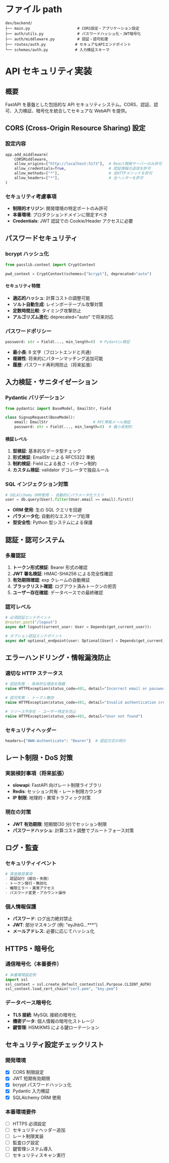 # ファイル path

```
dev/backend/
├── main.py                     # CORS設定・アプリケーション設定
├── auth/utils.py               # パスワードハッシュ化・JWT暗号化
├── auth/middleware.py          # 認証・認可処理
├── routes/auth.py             # セキュアなAPIエンドポイント
└── schemas/auth.py            # 入力検証スキーマ
```

# API セキュリティ実装

## 概要

FastAPI を基盤とした包括的な API セキュリティシステム。CORS、認証、認可、入力検証、暗号化を統合してセキュアな WebAPI を提供。

## CORS (Cross-Origin Resource Sharing) 設定

### 設定内容

```python
app.add_middleware(
    CORSMiddleware,
    allow_origins=["http://localhost:5173"],  # React開発サーバーのみ許可
    allow_credentials=True,                   # 認証情報の送信を許可
    allow_methods=["*"],                      # 全HTTPメソッドを許可
    allow_headers=["*"],                      # 全ヘッダーを許可
)
```

### セキュリティ考慮事項

- **制限的オリジン**: 開発環境の特定ポートのみ許可
- **本番環境**: プロダクションドメインに限定すべき
- **Credentials**: JWT 認証での Cookie/Header アクセスに必要

## パスワードセキュリティ

### bcrypt ハッシュ化

```python
from passlib.context import CryptContext

pwd_context = CryptContext(schemes=["bcrypt"], deprecated="auto")
```

#### セキュリティ特徴

- **適応的ハッシュ**: 計算コストの調整可能
- **ソルト自動生成**: レインボーテーブル攻撃対策
- **定数時間比較**: タイミング攻撃防止
- **アルゴリズム進化**: deprecated="auto" で将来対応

### パスワードポリシー

```python
password: str = Field(..., min_length=8)  # Pydantic検証
```

- **最小長**: 8 文字（フロントエンドと共通）
- **複雑性**: 将来的にパターンマッチング追加可能
- **履歴**: パスワード再利用防止（将来拡張）

## 入力検証・サニタイゼーション

### Pydantic バリデーション

```python
from pydantic import BaseModel, EmailStr, Field

class SignupRequest(BaseModel):
    email: EmailStr                    # RFC準拠メール検証
    password: str = Field(..., min_length=8)  # 最小長制約
```

#### 検証レベル

1. **型検証**: 基本的なデータ型チェック
2. **形式検証**: EmailStr による RFC5322 準拠
3. **制約検証**: Field による長さ・パターン制約
4. **カスタム検証**: validator デコレータで独自ルール

### SQL インジェクション対策

```python
# SQLAlchemy ORM使用 - 自動的にパラメータ化クエリ
user = db.query(User).filter(User.email == email).first()
```

- **ORM 使用**: 生の SQL クエリを回避
- **パラメータ化**: 自動的なエスケープ処理
- **型安全性**: Python 型システムによる保護

## 認証・認可システム

### 多層認証

1. **トークン形式検証**: Bearer 形式の確認
2. **JWT 署名検証**: HMAC-SHA256 による完全性確認
3. **有効期限確認**: exp クレームの自動検証
4. **ブラックリスト確認**: ログアウト済みトークンの拒否
5. **ユーザー存在確認**: データベースでの最終確認

### 認可レベル

```python
# 必須認証エンドポイント
@router.post("/logout")
async def logout(current_user: User = Depends(get_current_user)):

# オプション認証エンドポイント
async def optional_endpoint(user: Optional[User] = Depends(get_current_user_optional)):
```

## エラーハンドリング・情報漏洩防止

### 適切な HTTP ステータス

```python
# 認証失敗 - 具体的な理由を隠蔽
raise HTTPException(status_code=401, detail="Incorrect email or password")

# 認可失敗 - トークン無効
raise HTTPException(status_code=401, detail="Invalid authentication credentials")

# リソース不存在 - ユーザー特定を防止
raise HTTPException(status_code=401, detail="User not found")
```

### セキュリティヘッダー

```python
headers={"WWW-Authenticate": "Bearer"}  # 認証方式の明示
```

## レート制限・DoS 対策

### 実装検討事項（将来拡張）

- **slowapi**: FastAPI 向けレート制限ライブラリ
- **Redis**: セッション共有・レート制限カウンタ
- **IP 制限**: 地理的・異常トラフィック対策

### 現在の対策

- **JWT 有効期限**: 短期間(30 分)でセッション制限
- **パスワードハッシュ**: 計算コスト調整でブルートフォース対策

## ログ・監査

### セキュリティイベント

```python
# 実装推奨事項
- 認証試行（成功・失敗）
- トークン発行・無効化
- 権限エラー・異常アクセス
- パスワード変更・アカウント操作
```

### 個人情報保護

- **パスワード**: ログ出力絶対禁止
- **JWT**: 部分マスキング (例: "eyJhbG...\*\*\*")
- **メールアドレス**: 必要に応じてハッシュ化

## HTTPS・暗号化

### 通信暗号化（本番要件）

```python
# 本番環境設定例
import ssl
ssl_context = ssl.create_default_context(ssl.Purpose.CLIENT_AUTH)
ssl_context.load_cert_chain("cert.pem", "key.pem")
```

### データベース暗号化

- **TLS 接続**: MySQL 接続の暗号化
- **機密データ**: 個人情報の暗号化ストレージ
- **鍵管理**: HSM/KMS による鍵ローテーション

## セキュリティ設定チェックリスト

### 開発環境

- [x] CORS 制限設定
- [x] JWT 短期有効期限
- [x] bcrypt パスワードハッシュ化
- [x] Pydantic 入力検証
- [x] SQLAlchemy ORM 使用

### 本番環境要件

- [ ] HTTPS 必須設定
- [ ] セキュリティヘッダー追加
- [ ] レート制限実装
- [ ] 監査ログ設定
- [ ] 鍵管理システム導入
- [ ] セキュリティスキャン実行
